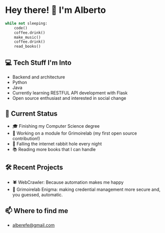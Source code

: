 # Hey there! 👋 I'm Alberto

```python
while not sleeping:
    code()
    coffee.drink() 
    make_music()
    coffee.drink()
    read_books()
```

## 💻 Tech Stuff I'm Into
- Backend and architecture
- Python 
- Java
- Currently learning RESTFUL API development with Flask
- Open source enthusiast and interested in social change

## 🎯 Current Status
- 🎓 Finishing my Computer Science degree
- 🔭 Working on a module for Grimoirelab (my first open source contribution!)
- 🌱 Falling the internet rabbit hole every night
- 📚 Reading more books that I can handle

## 🛠️ Recent Projects
- 🕷️ WebCrawler: Because automation makes me happy
- 🔐 Grimoirelab Enigma: making credential management more secure and, you guessed, automatic.

## 📫 Where to find me
- alberefe@gmail.com
